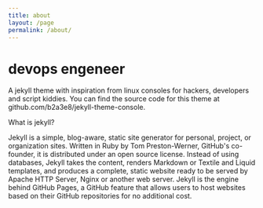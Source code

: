 ```yaml
---
title: about
layout: /page
permalink: /about/
---
```


# devops engeneer

A jekyll theme with inspiration from linux consoles for hackers, developers and script kiddies. You can find the source code for this theme at github.com/b2a3e8/jekyll-theme-console.

What is jekyll?

Jekyll is a simple, blog-aware, static site generator for personal, project, or organization sites. Written in Ruby by Tom Preston-Werner, GitHub's co-founder, it is distributed under an open source license. 
Instead of using databases, Jekyll takes the content, renders Markdown or Textile and Liquid templates, and produces a complete, static website ready to be served by Apache HTTP Server, Nginx or another web server. Jekyll is the engine behind GitHub Pages, a GitHub feature that allows users to host websites based on their GitHub repositories for no additional cost.
